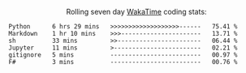 <!--<p align="center">
  <img width="auto" src ="https://github-readme-stats.vercel.app/api/top-langs/?username=syrkis&layout=compact&hide_border=true&theme=darcula&bg_color=00000000&langs_count=6&hide=jupyter%20notebook,JavaScript,HTML" width = 400>
      <img src ="https://github-readme-streak-stats.herokuapp.com?user=syrkis&theme=darcula&hide_border=true&background=FFFFFF00" width = 400>

</p>-->
<p align="center">Rolling seven day <a href='https://wakatime.com/'> WakaTime</a> coding stats:</p>
<!--START_SECTION:waka-->

```text
Python      6 hrs 29 mins   >>>>>>>>>>>>>>>>>>>------   75.41 %
Markdown    1 hr 10 mins    >>>----------------------   13.71 %
sh          33 mins         >>-----------------------   06.44 %
Jupyter     11 mins         >------------------------   02.21 %
gitignore   5 mins          -------------------------   00.97 %
F#          3 mins          -------------------------   00.76 %
```

<!--END_SECTION:waka-->
